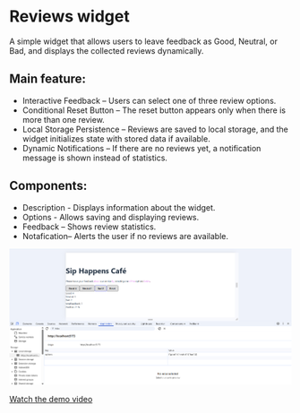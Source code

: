 # Reviews widget

A simple widget that allows users to leave feedback as Good, Neutral, or Bad, and displays the collected reviews dynamically.

## Main feature:

- Interactive Feedback – Users can select one of three review options.
- Conditional Reset Button – The reset button appears only when there is more than one review.
- Local Storage Persistence – Reviews are saved to local storage, and the widget initializes state with stored data if available.
- Dynamic Notifications – If there are no reviews yet, a notification message is shown instead of statistics.

## Components:

- Description - Displays information about the widget.
- Options - Allows saving and displaying reviews.
- Feedback – Shows review statistics.
- Notafication– Alerts the user if no reviews are available.

![Profile preview](./src/assets/widget.png)

[Watch the demo video](https://youtu.be/2Un0dBmv-Hk)
